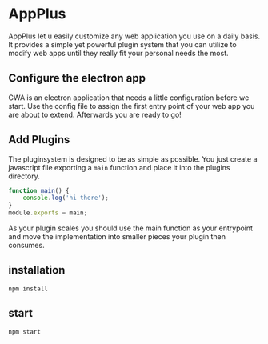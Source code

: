 # AppPlus

AppPlus let u easily customize any web application you use on a daily basis. It provides a simple yet powerful plugin system that you can utilize to modify web apps until they really fit your personal needs the most.

## Configure the electron app
CWA is an electron application that needs a little configuration before we start.
Use the config file to assign the first entry point of your web app you are about to extend. Afterwards you are ready to go!

## Add Plugins
The pluginsystem is designed to be as simple as possible. You just create a javascript file exporting a `main` function and place it into the plugins directory.

```js
function main() {
    console.log('hi there');
}
module.exports = main;
```

As your plugin scales you should use the main function as your entrypoint and move the implementation into smaller pieces your plugin then consumes.
## installation

`npm install`

## start

`npm start`
